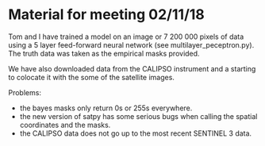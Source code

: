 # Material for meeting 02/11/18

Tom and I have trained a model on an image or 7 200 000 pixels of data using a 5 layer feed-forward neural network (see multilayer_peceptron.py). The truth data was taken as the empirical masks provided.

We have also downloaded data from the CALIPSO instrument and a starting to colocate it with the some of the satellite images.

Problems:
* the bayes masks only return 0s or 255s everywhere.
* the new version of satpy has some serious bugs when calling the spatial coordinates and the masks.
* the CALIPSO data does not go up to the most recent SENTINEL 3 data.
